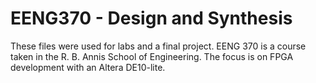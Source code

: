 # EENG370 - Design and Synthesis
These files were used for labs and a final project. EENG 370 is a course taken in the R. B. Annis School of Engineering. The focus is on FPGA development with an Altera DE10-lite.
